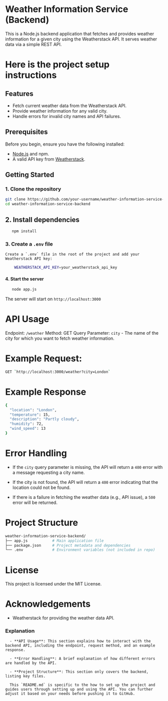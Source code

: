 # Weather Information Service (Backend)

This is a Node.js backend application that fetches and provides weather information for a given city using the Weatherstack API. It serves weather data via a simple REST API.

# Here is the project setup instructions

## Features
- Fetch current weather data from the Weatherstack API.
- Provide weather information for any valid city.
- Handle errors for invalid city names and API failures.

## Prerequisites
Before you begin, ensure you have the following installed:
- [Node.js](https://nodejs.org/) and npm.
- A valid API key from [Weatherstack](https://weatherstack.com/).

## Getting Started

### 1. Clone the repository
```bash
git clone https://github.com/your-username/weather-information-service-backend.git
cd weather-information-service-backend
```

## 2. Install dependencies
```bash
   npm install
```

### 3. Create a `.env` file
    Create a `.env` file in the root of the project and add your Weatherstack API key:

```bash
    WEATHERSTACK_API_KEY=your_weatherstack_api_key
```

#### 4. Start the server
```bash
   node app.js
```

The server will start on `http://localhost:3000`

# API Usage
Endpoint: `/weather`
Method: GET
Query Parameter: `city` - The name of the city for which you want to fetch weather information.

# Example Request:

```bash
GET `http://localhost:3000/weather?city=London`
```

# Example Response

```bash
{
  "location": "London",
  "temperature": 15,
  "description": "Partly cloudy",
  "humidity": 72,
  "wind_speed": 13
}
```

# Error Handling

- If the `city` query parameter is missing, the API will return a `400` error with a message requesting a city name.

- If the city is not found, the API will return a `400` error indicating that the location could not be found.

- If there is a failure in fetching the weather data (e.g., API issue), a `500` error will be returned.


# Project Structure
```bash
weather-information-service-backend/
├── app.js           # Main application file
├── package.json     # Project metadata and dependencies
└── .env             # Environment variables (not included in repo)
```

# License
This project is licensed under the MIT License.

# Acknowledgements

- Weatherstack for providing the weather data API.


### Explanation

```vbnet
  - **API Usage**: This section explains how to interact with the backend API, including the endpoint, request method, and an example response.

  - **Error Handling**: A brief explanation of how different errors are handled by the API.

  - **Project Structure**: This section only covers the backend, listing key files.
    
  This `README.md` is specific to the how to set up the project and guides users through setting up and using the API. You can further adjust it based on your needs before pushing it to GitHub.
```




